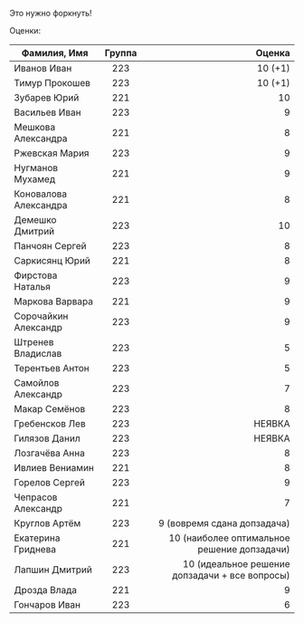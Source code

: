 Это нужно форкнуть!



Оценки:

| Фамилия, Имя | Группа      | Оценка|
|--------------|:-----------:|---------------:|
|Иванов Иван   | 223         | 10 (+1)        |
|Тимур Прокошев| 223         | 10 (+1)        |
|Зубарев Юрий  | 221         | 10             |
|Васильев Иван | 223         | 9              |
|Мешкова Александра | 221    | 8              | 
|Ржевская Мария| 223         | 9              |
|Нугманов Мухамед| 221       | 9              |
|Коновалова Александра | 221 | 8              |
|Демешко Дмитрий | 223       | 10             |
|Панчоян Сергей | 223        | 8              |
|Саркисянц Юрий| 221         | 8              |
| Фирстова Наталья | 223     | 9              |
| Маркова Варвара | 221      | 9              |
| Сорочайкин Александр | 223 | 9              |
| Штренев Владислав | 223    | 5              |
| Терентьев Антон | 223      | 5              |
| Самойлов Александр| 223 | 7                 |
| Макар Семёнов     | 223 | 8                 |
| Гребенсков Лев    | 223 | НЕЯВКА            |
| Гилязов Данил     | 223 | НЕЯВКА            |
| Лозгачёва Анна    | 223 | 8                 |
| Ивлиев Вениамин   | 221 | 8                 |
| Горелов Сергей    | 223 | 9                 |
| Чепрасов Александр | 221 |    7             |
| Круглов Артём |  223   | 9  (вовремя сдана допзадача)        |
| Екатерина Гриднева | 221 | 10 (наиболее оптимальное решение допзадачи) |
| Лапшин Дмитрий | 223 | 10 (идеальное решение допзадачи + все вопросы)|
| Дрозда Влада   | 221  | 9 |
| Гончаров Иван  | 223 | 6 |
